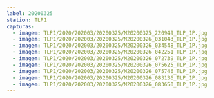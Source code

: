 ```yaml
---
label: 20200325
station: TLP1
capturas:
  - imagem: TLP1/2020/202003/20200325/M20200325_220949_TLP_1P.jpg
  - imagem: TLP1/2020/202003/20200325/M20200326_031043_TLP_1P.jpg
  - imagem: TLP1/2020/202003/20200325/M20200326_034548_TLP_1P.jpg
  - imagem: TLP1/2020/202003/20200325/M20200326_042251_TLP_1P.jpg
  - imagem: TLP1/2020/202003/20200325/M20200326_072739_TLP_1P.jpg
  - imagem: TLP1/2020/202003/20200325/M20200326_075625_TLP_1P.jpg
  - imagem: TLP1/2020/202003/20200325/M20200326_075746_TLP_1P.jpg
  - imagem: TLP1/2020/202003/20200325/M20200326_083136_TLP_1P.jpg
  - imagem: TLP1/2020/202003/20200325/M20200326_083650_TLP_1P.jpg
---
```

